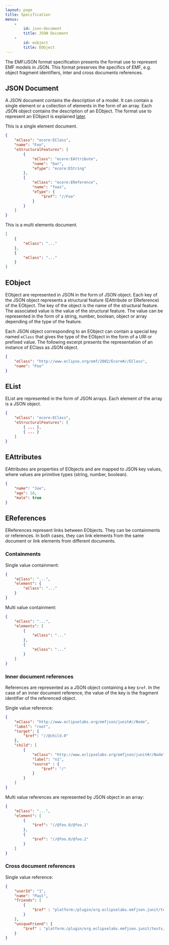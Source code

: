 ```yaml
---
layout: page
title: Specification
menus:
    - 
        id: json-document
        title: JSON Document
    - 
        id: eobject
        title: EObject
---
```


The EMF/JSON format specification presents the format use to represent EMF models in JSON. This format preserves
the specifics of EMF, e.g. object fragment identifiers, inter and cross documents references.

## JSON Document

A JSON document contains the description of a model. It can contain a single element or a collection of elements in
the form of an array. Each JSON object contains the description of an EObject. The format use to represent an EObject
is explained [later](#eobject).

This is a single element document.

```json
{
    "eClass": "ecore:EClass",
    "name": "Foo",
    "eStructuralFeatures": [
        {
            "eClass": "ecore:EAttribute",
            "name": "bar",
            "eType": "ecore:EString"
        },
        {
            "eClass": "ecore:EReference",
            "name": "foos",
            "eType": {
                "$ref": "//Foo"
            }
        }
    ]
}
```

This is a multi elements document.

```json
[
    {
        "eClass": "..."
    },
    {
        "eClass": "..."
    }
]
```

## EObject

EObject are represented in JSON in the form of JSON object. Each key of the JSON object represents a structural feature (EAttribute or EReference) of the EObject. The key of the object is the name of the structural feature. The associated value is the value of the structural feature. The value can be represented in the form of a string, number, boolean, object or array depending of the type of the feature.

Each JSON object corresponding to an EObject can contain a special key named `eClass` that gives the type of the EObject in the
form of a URI or prefixed value. The following excerpt presents the representation of an instance of EClass as JSON object.

```json
{
    "eClass": "http://www.eclipse.org/emf/2002/Ecore#//EClass",
    "name": "Foo"
}
```

## EList

EList are represented in the form of JSON arrays. Each element of the array is a JSON object.

```json
{
    "eClass": "ecore:EClass",
    "eStructuralFeatures": [
        { ... },
        { ... }
    ]
}
```

## EAttributes

EAttributes are properties of EObjects and are mapped to JSON key values, where values are primitive types (string, number, boolean).

```json
{
    "name": "Joe",
    "age": 18,
    "male": true
}
```

## EReferences

EReferences represent links between EObjects. They can be containments or references. In both cases, they can link elements
from the same document or link elements from different documents.

### Containments

Single value containment:

```json
{
    "eClass": "...",
    "element": {
        "eClass": "..."
    }
}
```

Multi value containment:

```json
{
    "eClass": "...",
    "elements": [
        {
            "eClass": "..."
        },
        {
            "eClass": "..."
        }
    ]
}
```

### Inner document references


References are represented as a JSON object containing a key ```$ref```. In the case of an inner document reference, the value of
the key is the fragment identifier of the referenced object.

Single value reference:

```json
{
    "eClass": "http://www.eclipselabs.org/emfjson/junit#//Node",
    "label": "root",
    "target": {
        "$ref": "//@child.0"
    },
    "child": [
        {
            "eClass": "http://www.eclipselabs.org/emfjson/junit#//Node",
            "label": "n1",
            "source" : {
                "$ref": "/"
            }
        }
    ]
}
```

Multi value references are represented by JSON object in an array:

```json
{
    "eClass": "...",
    "element": [
        {
            "$ref": "//@foo.0/@foo.1"
        },
        {
            "$ref": "//@foo.0/@foo.2"
        }
    ]
}
```

### Cross document references

Single value reference:

```json
{
    "userId": "1",
    "name": "Paul",
    "friends": [
        {
            "$ref" : "platform:/plugin/org.eclipselabs.emfjson.junit/tests/test-proxy-2.json#2"
        } 
    ],
    "uniqueFriend": {
        "$ref" : "platform:/plugin/org.eclipselabs.emfjson.junit/tests/test-proxy-2.json#3"
    }
}
```

